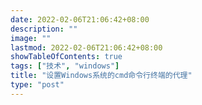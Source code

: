 ```yaml
---
date: 2022-02-06T21:06:42+08:00
description: ""
image: ""
lastmod: 2022-02-06T21:06:42+08:00
showTableOfContents: true
tags: ["技术", "windows"]
title: "设置Windows系统的cmd命令行终端的代理"
type: "post"
---
```

